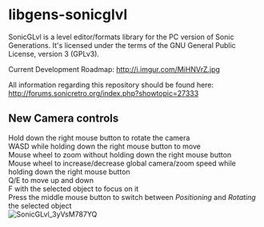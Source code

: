 # libgens-sonicglvl

SonicGLvl is a level editor/formats library for the PC version of Sonic Generations. It's licensed under the terms 
of the GNU General Public License, version 3 (GPLv3).

Current Development Roadmap: http://i.imgur.com/MiHNVrZ.jpg

All information regarding this repository should be found here: http://forums.sonicretro.org/index.php?showtopic=27333

## New Camera controls
Hold down the right mouse button to rotate the camera<br/>
WASD while holding down the right mouse button to move<br/>
Mouse wheel to zoom without holding down the right mouse button<br/>
Mouse wheel to increase/decrease global camera/zoom speed while holding down the right mouse button<br/>
Q/E to move up and down<br/>
F with the selected object to focus on it<br/>
Press the middle mouse button to switch between *Positioning* and *Rotating* the selected object<br/>
![SonicGLvl_3yVsM787YQ](https://github.com/user-attachments/assets/2bec9968-35ec-4a11-b005-52f98d27836b)
